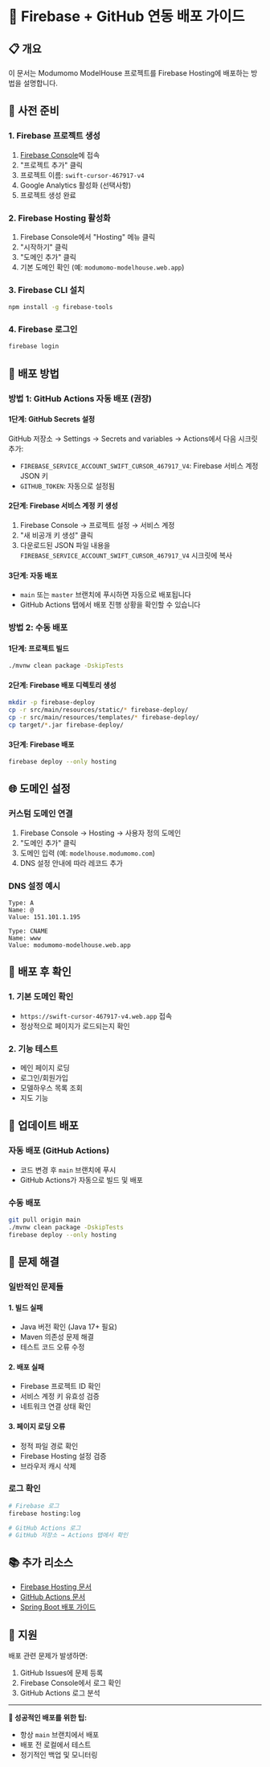 # 🚀 Firebase + GitHub 연동 배포 가이드

## 📋 개요
이 문서는 Modumomo ModelHouse 프로젝트를 Firebase Hosting에 배포하는 방법을 설명합니다.

## 🔧 사전 준비

### 1. Firebase 프로젝트 생성
1. [Firebase Console](https://console.firebase.google.com/)에 접속
2. "프로젝트 추가" 클릭
3. 프로젝트 이름: `swift-cursor-467917-v4`
4. Google Analytics 활성화 (선택사항)
5. 프로젝트 생성 완료

### 2. Firebase Hosting 활성화
1. Firebase Console에서 "Hosting" 메뉴 클릭
2. "시작하기" 클릭
3. "도메인 추가" 클릭
4. 기본 도메인 확인 (예: `modumomo-modelhouse.web.app`)

### 3. Firebase CLI 설치
```bash
npm install -g firebase-tools
```

### 4. Firebase 로그인
```bash
firebase login
```

## 🚀 배포 방법

### 방법 1: GitHub Actions 자동 배포 (권장)

#### 1단계: GitHub Secrets 설정
GitHub 저장소 → Settings → Secrets and variables → Actions에서 다음 시크릿 추가:

- `FIREBASE_SERVICE_ACCOUNT_SWIFT_CURSOR_467917_V4`: Firebase 서비스 계정 JSON 키
- `GITHUB_TOKEN`: 자동으로 설정됨

#### 2단계: Firebase 서비스 계정 키 생성
1. Firebase Console → 프로젝트 설정 → 서비스 계정
2. "새 비공개 키 생성" 클릭
3. 다운로드된 JSON 파일 내용을 `FIREBASE_SERVICE_ACCOUNT_SWIFT_CURSOR_467917_V4` 시크릿에 복사

#### 3단계: 자동 배포
- `main` 또는 `master` 브랜치에 푸시하면 자동으로 배포됩니다
- GitHub Actions 탭에서 배포 진행 상황을 확인할 수 있습니다

### 방법 2: 수동 배포

#### 1단계: 프로젝트 빌드
```bash
./mvnw clean package -DskipTests
```

#### 2단계: Firebase 배포 디렉토리 생성
```bash
mkdir -p firebase-deploy
cp -r src/main/resources/static/* firebase-deploy/
cp -r src/main/resources/templates/* firebase-deploy/
cp target/*.jar firebase-deploy/
```

#### 3단계: Firebase 배포
```bash
firebase deploy --only hosting
```

## 🌐 도메인 설정

### 커스텀 도메인 연결
1. Firebase Console → Hosting → 사용자 정의 도메인
2. "도메인 추가" 클릭
3. 도메인 입력 (예: `modelhouse.modumomo.com`)
4. DNS 설정 안내에 따라 레코드 추가

### DNS 설정 예시
```
Type: A
Name: @
Value: 151.101.1.195

Type: CNAME
Name: www
Value: modumomo-modelhouse.web.app
```

## 📱 배포 후 확인

### 1. 기본 도메인 확인
- `https://swift-cursor-467917-v4.web.app` 접속
- 정상적으로 페이지가 로드되는지 확인

### 2. 기능 테스트
- 메인 페이지 로딩
- 로그인/회원가입
- 모델하우스 목록 조회
- 지도 기능

## 🔄 업데이트 배포

### 자동 배포 (GitHub Actions)
- 코드 변경 후 `main` 브랜치에 푸시
- GitHub Actions가 자동으로 빌드 및 배포

### 수동 배포
```bash
git pull origin main
./mvnw clean package -DskipTests
firebase deploy --only hosting
```

## 🚨 문제 해결

### 일반적인 문제들

#### 1. 빌드 실패
- Java 버전 확인 (Java 17+ 필요)
- Maven 의존성 문제 해결
- 테스트 코드 오류 수정

#### 2. 배포 실패
- Firebase 프로젝트 ID 확인
- 서비스 계정 키 유효성 검증
- 네트워크 연결 상태 확인

#### 3. 페이지 로딩 오류
- 정적 파일 경로 확인
- Firebase Hosting 설정 검증
- 브라우저 캐시 삭제

### 로그 확인
```bash
# Firebase 로그
firebase hosting:log

# GitHub Actions 로그
# GitHub 저장소 → Actions 탭에서 확인
```

## 📚 추가 리소스

- [Firebase Hosting 문서](https://firebase.google.com/docs/hosting)
- [GitHub Actions 문서](https://docs.github.com/en/actions)
- [Spring Boot 배포 가이드](https://spring.io/guides/gs/spring-boot/)

## 🤝 지원

배포 관련 문제가 발생하면:
1. GitHub Issues에 문제 등록
2. Firebase Console에서 로그 확인
3. GitHub Actions 로그 분석

---

**🚀 성공적인 배포를 위한 팁:**
- 항상 `main` 브랜치에서 배포
- 배포 전 로컬에서 테스트
- 정기적인 백업 및 모니터링
